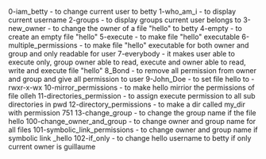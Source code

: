 0-iam_betty - to change current user to betty
1-who_am_i - to display current username
2-groups - to display groups current user belongs to
3-new_owner - to change the owner of a file "hello" to betty
4-empty - to create an empty file "hello"
5-execute - to make file "hello" executable
6-multiple_permissions - to make file "hello" executable for both owner and group and only readable for user
7-everybody - it makes user able to execute only, group owner able to read, execute and owner able to read, write and execute file "hello"
8_Bond - to remove all permission from owner and group and give all permission to user
9-John_Doe - to set file hello to -rwxr-x-wx
10-mirror_permissions - to make hello mirrior the permissions of file olleh
11-directories_permission - to assign execute permission to all sub directories in pwd
12-directory_permissions - to make a dir called my_dir with permission 751
13-change_group - to change the group name if the file hello
100-change_owner_and_group - to change owner and group name for all files
101-symbolic_link_permissions - to change owner and group name if symbolic link _hello
102-if_only - to change hello username to betty if only current owner is guillaume
